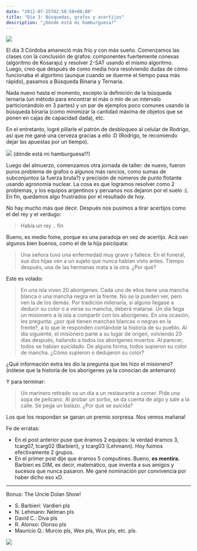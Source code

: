 ```yaml
---
date: "2012-07-25T02:58:50+00:00"
title: "Día 3: Búsquedas, grafos y acertijos"
description: "¿Dónde está mi hamburguesa?"
---
```


![](https://66.media.tumblr.com/b7077b63637ce646fccc27696973557c/96da950fac3f9fc7-7b/s540x810/b47a46ce6bef1676a027c142f5d08542241324db.jpg)

El día 3 Córdoba amaneció más frío y con más sueño. Comenzamos las clases con la conclusión de grafos: componentes fuertemente conexas (algoritmo de Kosaraju) y resolver 2-SAT usando el mismo algoritmo. Luego, creo que después de como media hora resolviendo dudas de cómo funcionaba el algoritmo (aunque cuando se duerme el tiempo pasa más rápido), pasamos a Búsqueda Binaria y Ternaria. 

Nada nuevo hasta el momento, excepto la definición de la búsqueda ternaria (un método para encontrar el máx o mín de un intervalo particionándolo en 3 partes) y un par de ejemplos poco comunes usando la búsqueda binaria (como minimizar la cantidad máxima de objetos que se ponen en cajas de capacidad dada), etc.

En el entretanto, logré pillarle el patrón de desbloqueo al celular de Rodrigo, así que me gané una cerveza gracias a ello :D (Rodrigo, te recomiendo dejar las apuestas por un tiempo). 

![](https://66.media.tumblr.com/f9af8538d26e3ae6448dc324d412183d/96da950fac3f9fc7-26/s540x810/9afd1e950feaef11d7c7cd5fbde9f549c9ddbbbf.jpg)
(dónde está mi hamburguesa!?)

Luego del almuerzo, comenzamos otra jornada de taller: de nuevo, fueron puros problema de grafos o algunos más rancios, como sumas de subconjuntos (a fuerza bruta?) y precisión de números de punto flotante usando agronomía nuclear. La cosa es que logramos resolver como 2 problemas, y los equipos argentinos y peruanos nos dejaron por el suelo :(. En fin, quedamos algo frustrados por el resultado de hoy.

No hay mucho más que decir. Después nos pusimos a tirar acertijos como el del rey y el verdugo:


> Había un rey .. fin


Bueno, es medio fome, porque es una paradoja en vez de acertijo. Acá van algunos bien buenos, como el de la hija psicópata:


> Una señora tuvo una enfermedad muy grave y fallece. En el funeral, sus dos hijas ven a un sujeto que nunca habían visto antes. Tiempo después, una de las hermanas mata a la otra. ¿Por qué?

Este es volado:

> En una isla viven 20 aborígenes. Cada uno de ellos tiene una mancha blanca o una mancha negra en la frente. No se la pueden ver, pero ven la de los demás. Por tradición milenaria, si alguno llegase a deducir su color o a verse su mancha, deberá matarse. Un día llega un misionero a la isla a compartir con los aborígenes. En una ocasión, les pregunta: ¿por qué tienen manchas blancas o negras en la frente?, a lo que le responden contándole la historia de su pueblo. Al día siguiente, el misionero parte a su lugar de origen, volviendo 20 días después, hallando a todos los aborígenes muertos. Al parecer, todos se habían suicidado. De alguna forma, todos supieron su color de mancha. ¿Cómo supieron o dedujeron su color?

¿Qué información extra les dio la pregunta que les hizo el misionero? (nótese que la historia de los aborígenes ya la conocían de antemano)

Y para terminar:

> Un marinero retirado va un día a un restaurante a comer. Pide una sopa de pelícano. Al probar un sorbo, se da cuenta de algo y sale a la calle. Se pega un balazo. ¿Por qué se suicida?


Los que los respondan se ganan un premio sorpresa. Nos vemos mañana!

Fe de erratas:
- En el post anterior puse que éramos 2 equipos: la verdad éramos 3, tcarg07, tcarg02 (Barbieri), y tcarg03 (Lehmann). Hoy fuimos efectivamente 2 grupos.
- En el primer post dije que éramos 5 computines. Bueno, **es mentira.** Barbieri es DIM, es decir, matemático, que inventa a sus amigos y sucesos que nunca pasaron. Me gané nominación por convivencia por haber dicho eso xD.
----
Bonus: The Uncle Dolan Show!

- S. Barbieri: Vardieri pls
- N. Lehmann: Nelman pls
- David C.: Diva pls
- R. Alonso: Olonso pls
- Mauricio Q.: Murcio pls, Wex pls, Wux pls, etc. pls.


![](https://66.media.tumblr.com/4fa17eda10c4518c947935252656df95/96da950fac3f9fc7-4c/s540x810/745949e737def46ef26deaf9d3d1a35d4e89bbf1.png)